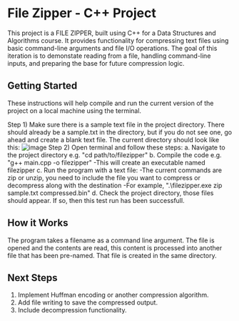 # File Zipper - C++ Project
This project is a FILE ZIPPER, built using C++ for a Data Structures and Algorithms course. It provides functionality
for compressing text files using basic command-line arguments and file I/O operations. The goal of this iteration is to demonstate reading
from a file, handling command-line inputs, and preparing the base for future compression logic.

## Getting Started
These instructions will help compile and run the current version of the project on a local machine using the terminal.

Step 1) Make sure there is a sample text file in the project directory. There should already be a sample.txt in the directory, but 
if you do not see one, go ahead and create a blank text file. The current directory should look like this:
![image](https://github.com/user-attachments/assets/4077668f-01a5-4e8b-90fe-93dca26a4fb7)
Step 2) Open terminal and follow these steps:
  a. Navigate to the project directory e.g. "cd path/to/filezipper"
  b. Compile the code e.g. "g++ main.cpp -o filezipper"
    -This will create an executable named filezipper
  c. Run the program with a text file:
    -The current commands are zip or unzip, you need to include the file you want to compress or decompress along with the destination
    -For example, ".\filezipper.exe zip sample.txt compressed.bin"
  d. Check the project directory, those files should appear. If so, then this test run has been successfull. 

## How it Works 
The program takes a filename as a command line argument. The file is opened and the contents are read, this content is processed
into another file that has been pre-named. That file is created in the same directory. 

## Next Steps
1) Implement Huffman encoding or another compression algorithm.
2) Add file writing to save the compressed output.
3) Include decompression functionality.


